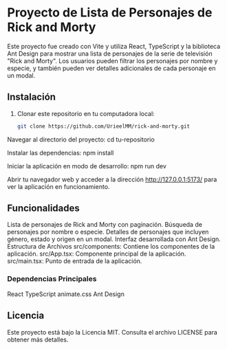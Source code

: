 # Proyecto de Lista de Personajes de Rick and Morty

Este proyecto fue creado con Vite y utiliza React, TypeScript y la biblioteca Ant Design para mostrar una lista de personajes de la serie de televisión "Rick and Morty". Los usuarios pueden filtrar los personajes por nombre y especie, y también pueden ver detalles adicionales de cada personaje en un modal.

## Instalación

1. Clonar este repositorio en tu computadora local:
   ```bash
   git clone https://github.com/UrieelMM/rick-and-morty.git
Navegar al directorio del proyecto:
cd tu-repositorio

Instalar las dependencias:
npm install

Iniciar la aplicación en modo de desarrollo:
npm run dev

Abrir tu navegador web y acceder a la dirección http://127.0.0.1:5173/ para ver la aplicación en funcionamiento.

## Funcionalidades
Lista de personajes de Rick and Morty con paginación.
Búsqueda de personajes por nombre o especie.
Detalles de personajes que incluyen género, estado y origen en un modal.
Interfaz desarrollada con Ant Design.
Estructura de Archivos
src/components: Contiene los componentes de la aplicación.
src/App.tsx: Componente principal de la aplicación.
src/main.tsx: Punto de entrada de la aplicación.
### Dependencias Principales
React
TypeScript
animate.css
Ant Design
## Licencia
Este proyecto está bajo la Licencia MIT. Consulta el archivo LICENSE para obtener más detalles.
